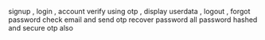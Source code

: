 signup , login , account verify 
using otp , display userdata , logout , forgot password check email and send otp recover password all password hashed and secure otp also 
